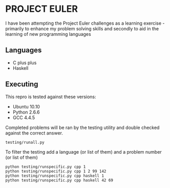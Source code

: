 # PROJECT EULER

I have been attempting the Project Euler challenges as a learning exercise - 
primarily to enhance my problem solving skills
and secondly to aid in the learning of new programming languages

## Languages
* C plus plus
* Haskell

## Executing
This repro is tested against these versions:
* Ubuntu 10.10
* Python 2.6.6
* GCC 4.4.5

Completed problems will be ran by the testing utility and double checked against the correct answer.

    testing/runall.py

To filter the testing add a language (or list of them) and a problem number (or list of them)

    python testing/runspecific.py cpp 1
    python testing/runspecific.py cpp 1 2 99 142
    python testing/runspecific.py cpp haskell 1
    python testing/runspecific.py cpp haskell 42 69

